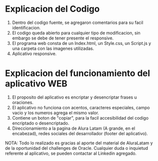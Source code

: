 # Explicacion del Codigo

1. Dentro del codigo fuente, se agregaron comentarios para su facil identificacion.
2. El codigo queda abierto para cualquier tipo de modificacion, sin embargo se debe de tener presente el responsive.
3. El programa web consta de un Index.html, un Style.css, un Script.js y una carpeta con las imagenes utilizadas.
4. Aplicativo responsive.

# Explicacion del funcionamiento del aplicativo WEB

1. El proposito del aplicativo es encriptar y desencriptar frases u oraciones.
2. El aplicativo no funciona con acentos, caracteres especiales, campo vacio y los numeros agrega el mismo valor.
3. Contiene un boton de "copiar", para la facil accesibilidad del codigo encriptado o desencriptado.
4. Direccionamiento a la pagina de Alura Latam (A grande, en el encabezad), redes sociales del desarrollador (footer del aplicativo).

NOTA: Todo lo realizado es gracias al aporte del material de AluraLatam y de la oportunidad del challenges de Oracle.
Cualquier duda o inquietud referente al aplicativo, se pueden contactar al Linkedin agregado.
